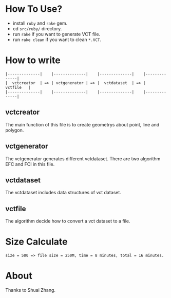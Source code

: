 How To Use?
===========

* install `ruby` and `rake` gem.
* cd `src/ruby/` directory.
* run `rake` if you want to generate VCT file.
* run `rake clean` if you want to clean `*.VCT`.

How to write
============

```
|--------------|    |--------------|    |--------------|    |--------------|
|  vctcreator  | => | vctgenerator | => |  vctdataset  | => |    vctfile   |
|--------------|    |--------------|    |--------------|    |--------------|

```

## vctcreator

The main function of this file is to create geometrys about point, line and polygon.

## vctgenerator

The vctgenerator generates different vctdataset. There are two algorithm EFC and FCI in this file.

## vctdataset

The vctdataset includes data structures of vct dataset.

## vctfile

The algorithm decide how to convert a vct dataset to a file.

Size Calculate
==============
`size = 500 => file size = 250M, time = 8 minutes, total = 16 minutes.`

About
=====

Thanks to Shuai Zhang.
